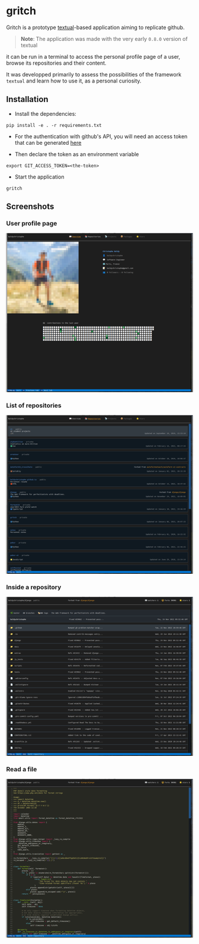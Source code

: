 # gritch

Gritch is a prototype [textual](https://textual.textualize.io/)-based application aiming to replicate github.

> **Note**: The application was made with the very early `0.8.0` version of textual

it can be run in a terminal to access the personal profile page of a user, browse its repositories 
and their content.

It was developped primarily to assess the possibilities of the framework `textual` and learn how to use it, 
as a personal curiosity.

## Installation
- Install the dependencies:
```commandline
pip install -e . -r requirements.txt
```

- For the authentication with github's API, you will need an access token 
  that can be generated [here](https://github.com/settings/tokens)

- Then declare the token as an environment variable
```commandline
export GIT_ACCESS_TOKEN=<the-token>
```

- Start the application
```commandline
gritch
```

## Screenshots

### User profile page
![User profile](screenshots/user_profile.png)

### List of repositories
![repositories](screenshots/repositories.png)

### Inside a repository
![repository files](screenshots/repository_files.png)

### Read a file
![read a file](screenshots/read_file.png)
